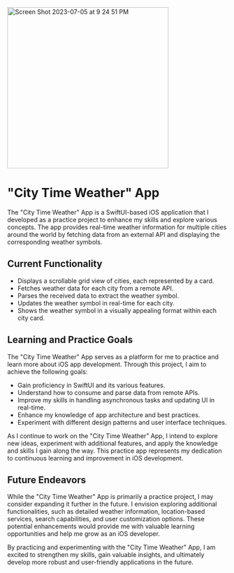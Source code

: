 
<img width="369" alt="Screen Shot 2023-07-05 at 9 24 51 PM" src="https://github.com/kamau-baaqi/Weather/assets/76187377/6df3c810-a3d2-42f5-b87d-59d6b7b80446">

# "City Time Weather" App

The "City Time Weather" App is a SwiftUI-based iOS application that I developed as a practice project to enhance my skills and explore various concepts. The app provides real-time weather information for multiple cities around the world by fetching data from an external API and displaying the corresponding weather symbols.

## Current Functionality

- Displays a scrollable grid view of cities, each represented by a card.
- Fetches weather data for each city from a remote API.
- Parses the received data to extract the weather symbol.
- Updates the weather symbol in real-time for each city.
- Shows the weather symbol in a visually appealing format within each city card.

## Learning and Practice Goals

The "City Time Weather" App serves as a platform for me to practice and learn more about iOS app development. Through this project, I aim to achieve the following goals:

- Gain proficiency in SwiftUI and its various features.
- Understand how to consume and parse data from remote APIs.
- Improve my skills in handling asynchronous tasks and updating UI in real-time.
- Enhance my knowledge of app architecture and best practices.
- Experiment with different design patterns and user interface techniques.

As I continue to work on the "City Time Weather" App, I intend to explore new ideas, experiment with additional features, and apply the knowledge and skills I gain along the way. This practice app represents my dedication to continuous learning and improvement in iOS development.

## Future Endeavors

While the "City Time Weather" App is primarily a practice project, I may consider expanding it further in the future. I envision exploring additional functionalities, such as detailed weather information, location-based services, search capabilities, and user customization options. These potential enhancements would provide me with valuable learning opportunities and help me grow as an iOS developer.

By practicing and experimenting with the "City Time Weather" App, I am excited to strengthen my skills, gain valuable insights, and ultimately develop more robust and user-friendly applications in the future.

